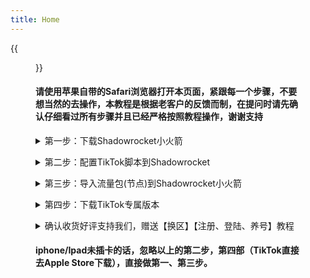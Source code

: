 ```yaml
---
title: Home
---
```




{{<figure src="https://www.z4a.net/images/2021/11/18/srchttp___gwap.io_hosted_images_58_2d5a67162243b3ad9d36c36e69f8c7_Is-TikTok-Right-For-Your-Brand-Header.pngreferhttp___gwap.jpg" title="" width="450">}}

#### 请使用苹果自带的Safari浏览器打开本页面，紧跟每一个步骤，不要想当然的去操作，本教程是根据老客户的反馈而制，在提问时请先确认仔细看过所有步骤并且已经严格按照教程操作，谢谢支持

<details> <summary>第一步：下载Shadowrocket小火箭</summary> <pre><code>Apple Store登陆下面账号
账号：WTXQ2020@gmail.com
密码：Wh2022!@
<font color=red>登陆提示问题时，返回选择【其它选项】-【不升级】
搜索Shadowrocket,直接点击下载，此软件本店已付费，
不需要你付费了.</font> 
注意：不需要 不要在Apple Store下载TikTok，
步骤四会提供专属版本供下载
<font color=red>下面有图示操作：</font>{{<figure src="https://www.z4a.net/images/2021/11/20/_20211120200250.md.jpg" title="" width="550">}}{{<figure src="https://z3.ax1x.com/2021/11/20/IOuQ9e.jpg" title="" width="450">}}


</code></pre> </details>

<details> <summary>第二步：配置TikTok脚本到Shadowrocket</summary> <pre><code>复制这个链接替换视频中的链接:
<font color=red>https://tkjc.netlify.app/wtfxq.conf</font> 
注意：视频里用到的链接复制上面的进行替换
<video width="300" height="180" loop="loop" autoplay="autoplay" preload="auto">
<source src="http://r2xazypbg.hn-bkt.clouddn.com/ssjc.mp4" type="video/mp4" /></video>

#### <font color=red>注意：非本店用户使用本链接造成任何问题责任自负</font>

</code></pre> </details>

<details> <summary>第三步：导入流量包(节点)到Shadowrocket小火箭</summary> <pre><code>
<font color=red>郑重声明：本站不出售、不提供任何节点服务，
以下为网络搜索结果：</font> 


[新手必看-点击查看节点相关内容](https://hypnotic-tent-f5a.notion.site/6d669e927f624eb0a26b982341f89616)

自己有节点的请忽略上面的内容，

没有的请点击新手必看，

<font color=red>注意：小火箭的全局路由须改为【代理】</font>

{{<figure src="http://r2xazypbg.hn-bkt.clouddn.com/%E5%BE%AE%E4%BF%A1%E5%9B%BE%E7%89%87_20211121145218.jpg" title="全局路由改为代理" width="300">}} </code></pre> </details>

</code></pre> </details>

<details> <summary>第四步：下载TikTok专属版本</summary> <pre><code><font color=red>首先必须先卸载掉你之前自己下载的TikTok</font>， 
然后点下面的按钮，点安装，等待2分钟，
就能看到在桌面TikTok已经下载好了，
<font color=red>本站店铺名WTFXQ</font>，通过其他店进来的跟他们申请退款。



[点我安装TikTok免拔卡版本](itms-services://?action=download-manifest&url=https://www.neicexia.com/PlistFile/Get/KKR5E)<font color=red>出现闪退？</font>解决办法：

在Apple Store登陆步骤一的Apple ID，登上去后，

任意下载一个app（不要下载TikTok），

下载完成退出账号就可以打开TikTok了

</code></pre> </details>

<details> <summary>确认收货好评支持我们，赠送【换区】【注册、登陆、养号】教程</summary> <pre><code>
<font color=red>15字好评+两张TikTok截图，内容不要带小火箭或节点截图，
也不要出现翻墙/科学上网/节点等字眼，
即可获取赠送教程和终身售后，
还可获赠【跨境电商小白入门教学】</font>



</code></pre> </details>

#### iphone/Ipad未插卡的话，忽略以上的第二步，第四部（TikTok直接去Apple Store下载），直接做第一、第三步。


